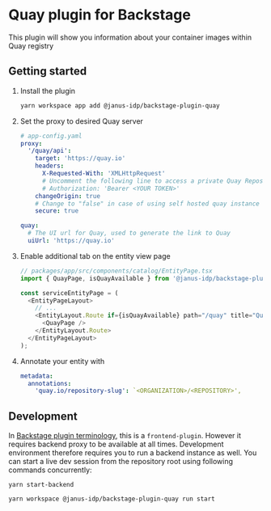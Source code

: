 # Quay plugin for Backstage

This plugin will show you information about your container images within Quay registry

## Getting started

1. Install the plugin

   ```bash
   yarn workspace app add @janus-idp/backstage-plugin-quay
   ```

2. Set the proxy to desired Quay server

   ```yaml
   # app-config.yaml
   proxy:
     '/quay/api':
       target: 'https://quay.io'
       headers:
         X-Requested-With: 'XMLHttpRequest'
         # Uncomment the following line to access a private Quay Repository using a token
         # Authorization: 'Bearer <YOUR TOKEN>'
       changeOrigin: true
       # Change to "false" in case of using self hosted quay instance with a self-signed certificate
       secure: true

   quay:
     # The UI url for Quay, used to generate the link to Quay
     uiUrl: 'https://quay.io'
   ```

3. Enable additional tab on the entity view page

   ```ts
   // packages/app/src/components/catalog/EntityPage.tsx
   import { QuayPage, isQuayAvailable } from '@janus-idp/backstage-plugin-quay';

   const serviceEntityPage = (
     <EntityPageLayout>
       // ...
       <EntityLayout.Route if={isQuayAvailable} path="/quay" title="Quay">
         <QuayPage />
       </EntityLayout.Route>
     </EntityPageLayout>
   );
   ```

4. Annotate your entity with

   ```yaml
   metadata:
     annotations:
       'quay.io/repository-slug': `<ORGANIZATION>/<REPOSITORY>',
   ```

## Development

In [Backstage plugin terminology](https://backstage.io/docs/local-dev/cli-build-system#package-roles), this is a `frontend-plugin`. However it requires backend proxy to be available at all times. Development environment therefore requires you to run a backend instance as well. You can start a live dev session from the repository root using following commands concurrently:

```
yarn start-backend
```

```
yarn workspace @janus-idp/backstage-plugin-quay run start
```
